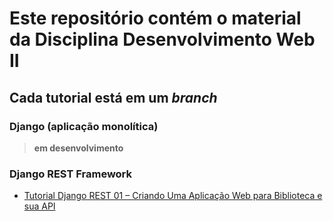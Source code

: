 # Este repositório contém o material da Disciplina Desenvolvimento Web II

## Cada tutorial está em um _branch_

### Django (aplicação monolítica)

> **em desenvolvimento**

### Django REST Framework
* [Tutorial Django REST 01 – Criando Uma Aplicação Web para Biblioteca e sua API](https://github.com/csp1po/dw2/tree/t1_start)
